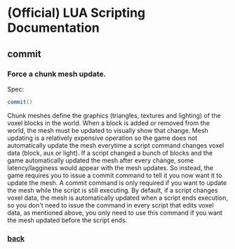 
# (Official) LUA Scripting Documentation

## commit

### Force a chunk mesh update.

Spec:
```lua
commit()
```

Chunk meshes define the graphics (triangles, textures and lighting) of the voxel blocks in the world.
When a block is added or removed from the world, the mesh must be updated to visually show that change.
Mesh updating is a relatively expensive operation so the game does not automatically update the mesh everytime
a script command changes voxel data (block, aux or light).  If a script changed a bunch of blocks and the game
automatically updated the mesh after every change, some latency/lagginess would appear with the mesh updates.
So instead, the game requires you to issue a commit command to tell it you now want it to update the mesh.
A commit command is only required if you want to update the mesh while the script is still executing.
By default, if a script changes voxel data, the mesh is automatically updated when a script ends execution,
so you don't need to issue the command in every script that edits voxel data, as mentioned above,
you only need to use this command if you want the mesh updated before the script ends.

### [back](../other)

